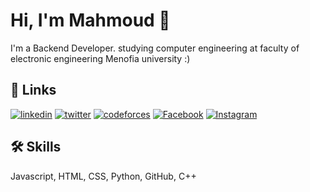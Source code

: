 # Hi, I'm Mahmoud 👋
I'm a Backend Developer. studying computer engineering at faculty of electronic engineering Menofia university :) 
## 🔗 Links
[![linkedin](https://img.shields.io/badge/linkedin-0A66C2?style=for-the-badge&logo=linkedin&logoColor=white)](https://www.linkedin.com/in/mahmoud-ahmed-31377625b/)
[![twitter](https://img.shields.io/badge/twitter-1DA1F2?style=for-the-badge&logo=twitter&logoColor=white)](https://twitter.com/Mahmoud12931)
[![codeforces](https://img.shields.io/badge/Codeforces-445f9d?style=for-the-badge&logo=Codeforces&logoColor=white)](https://codeforces.com/profile/mahmoud923)
[![Facebook](https://img.shields.io/badge/Facebook-%231877F2.svg?style=for-the-badge&logo=Facebook&logoColor=white)](https://www.facebook.com/profile.php?id=100010572309501)
[![Instagram](https://img.shields.io/badge/Instagram-%23E4405F.svg?style=for-the-badge&logo=Instagram&logoColor=white)](https://www.instagram.com/mahmoud0x/)
## 🛠 Skills
Javascript, HTML, CSS, Python, GitHub, C++
